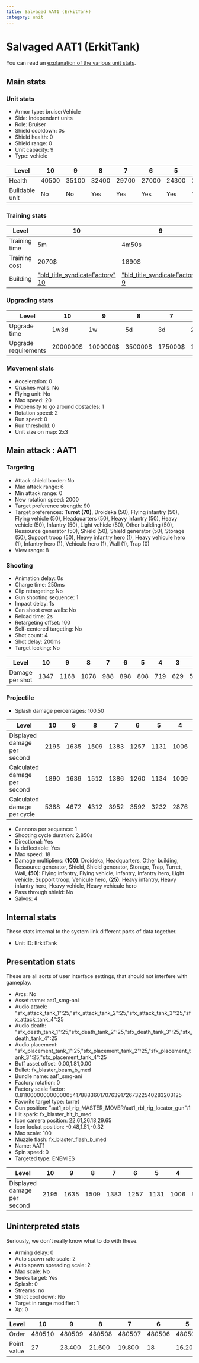 ```yaml
---
title: Salvaged AAT1 (ErkitTank)
category: unit
---
```


# Salvaged AAT1 (ErkitTank)

You can read an [explanation  of the various unit stats](unitexplained.md).

## Main stats

### Unit stats

  * Armor type: bruiserVehicle
  * Side: Independant units
  * Role: Bruiser
  * Shield cooldown: 0s
  * Shield health: 0
  * Shield range: 0
  * Unit capacity: 9
  * Type: vehicle

|Level         |10   |9    |8    |7    |6    |5    |4    |3    |2    |1    |
|--------------|-----|-----|-----|-----|-----|-----|-----|-----|-----|-----|
|Health        |40500|35100|32400|29700|27000|24300|21600|18900|16200|13500|
|Buildable unit|No   |No   |Yes  |Yes  |Yes  |Yes  |Yes  |Yes  |Yes  |Yes  |


### Training stats

|Level        |10                                                      |9                                                      |8                                                      |7                                                      |6                                                      |5                                                      |4                                                      |3                                                      |2                                                      |1                                                      |
|-------------|--------------------------------------------------------|-------------------------------------------------------|-------------------------------------------------------|-------------------------------------------------------|-------------------------------------------------------|-------------------------------------------------------|-------------------------------------------------------|-------------------------------------------------------|-------------------------------------------------------|-------------------------------------------------------|
|Training time|5m                                                      |4m50s                                                  |4m40s                                                  |4m30s                                                  |4m20s                                                  |4m10s                                                  |4m                                                     |3m50s                                                  |3m40s                                                  |3m30s                                                  |
|Training cost|2070$                                                   |1890$                                                  |1710$                                                  |1530$                                                  |1350$                                                  |1170$                                                  |990$                                                   |810$                                                   |630$                                                   |450$                                                   |
|Building     |["bld_title_syndicateFactory" 10](syndicateFactory.html)|["bld_title_syndicateFactory" 9](syndicateFactory.html)|["bld_title_syndicateFactory" 8](syndicateFactory.html)|["bld_title_syndicateFactory" 7](syndicateFactory.html)|["bld_title_syndicateFactory" 6](syndicateFactory.html)|["bld_title_syndicateFactory" 5](syndicateFactory.html)|["bld_title_syndicateFactory" 4](syndicateFactory.html)|["bld_title_syndicateFactory" 3](syndicateFactory.html)|["bld_title_syndicateFactory" 2](syndicateFactory.html)|["bld_title_syndicateFactory" 1](syndicateFactory.html)|


### Upgrading stats

|Level               |10      |9       |8      |7      |6      |5     |4     |3    |2    |1    |
|--------------------|--------|--------|-------|-------|-------|------|------|-----|-----|-----|
|Upgrade time        |1w3d    |1w      |5d     |3d     |2d     |12h   |6h    |2h   |45m  |0s   |
|Upgrade requirements|2000000$|1000000$|350000$|175000$|115000$|35000$|15000$|6000$|3000$|2700$|


### Movement stats

  * Acceleration: 0
  * Crushes walls: No
  * Flying unit: No
  * Max speed: 20
  * Propensity to go around obstacles: 1
  * Rotation speed: 2
  * Run speed: 0
  * Run threshold: 0
  * Unit size on map: 2x3

## Main attack : AAT1

### Targeting

  * Attack shield border: No
  * Max attack range: 6
  * Min attack range: 0
  * New rotation speed: 2000
  * Target preference strength: 90
  * Target preferences: **Turret (70)**, Droideka (50), Flying infantry (50), Flying vehicle (50), Headquarters (50), Heavy infantry (50), Heavy vehicle (50), Infantry (50), Light vehicle (50), Other building (50), Ressource generator (50), Shield (50), Shield generator (50), Storage (50), Support troop (50), Heavy infantry hero (1), Heavy vehicule hero (1), Infantry hero (1), Vehicule hero (1), Wall (1), Trap (0)
  * View range: 8

### Shooting

  * Animation delay: 0s
  * Charge time: 250ms
  * Clip retargeting: No
  * Gun shooting sequence: 1
  * Impact delay: 1s
  * Can shoot over walls: No
  * Reload time: 2s
  * Retargeting offset: 100
  * Self-centered targeting: No
  * Shot count: 4
  * Shot delay: 200ms
  * Target locking: No

|Level          |10  |9   |8   |7  |6  |5  |4  |3  |2  |1  |
|---------------|----|----|----|---|---|---|---|---|---|---|
|Damage per shot|1347|1168|1078|988|898|808|719|629|539|449|


### Projectile

  * Splash damage percentages: 100,50

|Level                       |10  |9   |8   |7   |6   |5   |4   |3   |2   |1   |
|----------------------------|----|----|----|----|----|----|----|----|----|----|
|Displayed damage per second |2195|1635|1509|1383|1257|1131|1006|880 |754 |628 |
|Calculated damage per second|1890|1639|1512|1386|1260|1134|1009|882 |756 |630 |
|Calculated damage per cycle |5388|4672|4312|3952|3592|3232|2876|2516|2156|1796|


  * Cannons per sequence: 1
  * Shooting cycle duration: 2.850s
  * Directional: Yes
  * Is deflectable: Yes
  * Max speed: 18
  * Damage multipliers: **(100)**: Droideka, Headquarters, Other building, Ressource generator, Shield, Shield generator, Storage, Trap, Turret, Wall, **(50)**: Flying infantry, Flying vehicle, Infantry, Infantry hero, Light vehicle, Support troop, Vehicule hero, **(25)**: Heavy infantry, Heavy infantry hero, Heavy vehicle, Heavy vehicule hero
  * Pass through shield: No
  * Salvos: 4

## Internal stats

These stats internal to the system link different parts of data together.

  * Unit ID: ErkitTank

## Presentation stats

These are all sorts of user interface settings, that should not interfere with gameplay.

  * Arcs: No
  * Asset name: aat1_smg-ani
  * Audio attack: "sfx_attack_tank_1":25,"sfx_attack_tank_2":25,"sfx_attack_tank_3":25,"sfx_attack_tank_4":25
  * Audio death: "sfx_death_tank_1":25,"sfx_death_tank_2":25,"sfx_death_tank_3":25,"sfx_death_tank_4":25
  * Audio placement: "sfx_placement_tank_1":25,"sfx_placement_tank_2":25,"sfx_placement_tank_3":25,"sfx_placement_tank_4":25
  * Buff asset offset: 0.00,1.81,0.00
  * Bullet: fx_blaster_beam_b_med
  * Bundle name: aat1_smg-ani
  * Factory rotation: 0
  * Factory scale factor: 0.81100000000000005417888360170763917267322540283203125
  * Favorite target type: turret
  * Gun position: "aat1_rbl_rig_MASTER_MOVER/aat1_rbl_rig_locator_gun":1
  * Hit spark: fx_blaster_hit_b_med
  * Icon camera position: 22.61,26.18,29.65
  * Icon lookat position: -0.48,1.51,-0.32
  * Max scale: 100
  * Muzzle flash: fx_blaster_flash_b_med
  * Name: AAT1
  * Spin speed: 0
  * Targeted type: ENEMIES

|Level                      |10  |9   |8   |7   |6   |5   |4   |3  |2  |1  |
|---------------------------|----|----|----|----|----|----|----|---|---|---|
|Displayed damage per second|2195|1635|1509|1383|1257|1131|1006|880|754|628|


## Uninterpreted stats

Seriously, we don't really know what to do with these.

  * Arming delay: 0
  * Auto spawn rate scale: 2
  * Auto spawn spreading scale: 2
  * Max scale: No
  * Seeks target: Yes
  * Splash: 0
  * Streams: no
  * Strict cool down: No
  * Target in range modifier: 1
  * Xp: 0

|Level      |10    |9     |8     |7     |6     |5     |4     |3     |2     |1     |
|-----------|------|------|------|------|------|------|------|------|------|------|
|Order      |480510|480509|480508|480507|480506|480505|480504|480503|480502|480501|
|Point value|27    |23.400|21.600|19.800|18    |16.200|14.400|12.600|10.800|9     |


